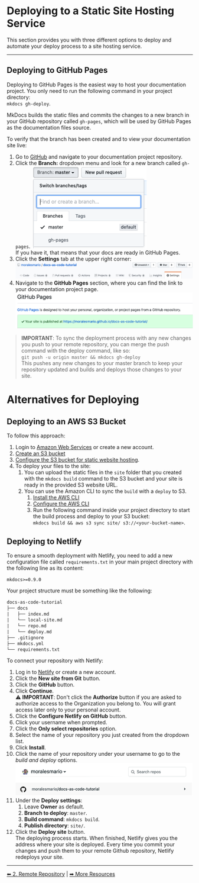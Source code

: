 # Deploying to a Static Site Hosting Service

This section provides you with three different options to deploy and automate your deploy process to a site hosting service.

---

## Deploying to GitHub Pages

Deploying to GitHub Pages is the easiest way to host your documentation project. You only need to run the following command in your project directory:  
`mkdocs gh-deploy`.

MkDocs builds the static files and commits the changes to a new branch in your GitHub repository called `gh-pages`, which will be used by GitHub Pages as the documentation files source.

To verify that the branch has been created and to view your documentation site live:

1. Go to [GitHub](https://github.com/) and navigate to your documentation project repository.
2. Click the **Branch:** dropdown menu and look for a new branch called `gh-pages`.
![branches](branches.png)  
If you have it, that means that your docs are ready in GitHub Pages.
3. Click the **Settings** tab at the upper right corner:
![settings](settings-button.png)
4. Navigate to the **GitHub Pages** section, where you can find the link to your documentation project page.
![gh-pages-link](gh-pages-link.png)

> **IMPORTANT**: To sync the deployment process with any new changes you push to your remote repository, you can merge the push command with the deploy command, like so:  
`git push -u origin master && mkdocs gh-deploy`  
This pushes any new changes to your master branch to keep your repository updated and builds and deploys those changes to your site.

# Alternatives for Deploying

## Deploying to an AWS S3 Bucket

To follow this approach:

1. Login to [Amazon Web Services](https://aws.amazon.com/) or create a new account.
2. [Create an S3 bucket](https://docs.aws.amazon.com/AmazonS3/latest/gsg/CreatingABucket.html)
3. [Configure the S3 bucket for static website hosting](https://docs.aws.amazon.com/AmazonS3/latest/user-guide/static-website-hosting.html#configure-bucket-website-hosting).
4. To deploy your files to the site:
    1. You can upload the static files in the `site` folder that you created with the `mkdocs build` command to the S3 bucket and your site is ready in the provided S3 website URL.
    2. You can use the Amazon CLI to sync the `build` with a `deploy` to S3.
        1. [Install the AWS CLI](https://docs.aws.amazon.com/cli/latest/userguide/cli-chap-install.html)
        2. [Configure the AWS CLI](https://docs.aws.amazon.com/cli/latest/userguide/cli-chap-configure.html)
        3. Run the following command inside your project directory to start the build process and deploy to your S3 bucket:  
        `mkdocs build && aws s3 sync site/ s3://<your-bucket-name>`.

## Deploying to Netlify

To ensure a smooth deployment with Netlify, you need to add a new configuration file called `requirements.txt` in your main project directory with the following line as its content:
```
mkdocs>=0.9.0
```
Your project structure must be something like the following:  
```
docs-as-code-tutorial
├── docs
|   ├── index.md
|   └── local-site.md
|   └── repo.md
|   └── deploy.md
├── .gitignore
├── mkdocs.yml
└── requirements.txt
```

To connect your repository with Netlify:

1. Log in to [Netlify](https://www.netlify.com) or create a new account.
2. Click the **New site from Git** button.
3. Click the **GitHub** button.
4. Click **Continue**.  
⚠ **IMPORTANT**: Don't click the **Authorize** button if you are asked to authorize access to the Organization you belong to. You will grant access later only to your personal account.
5. Click the **Configure Netlify on GitHub** button.
6. Click your username when prompted.
7. Click the **Only select repositories** option.
8. Select the name of your repository you just created from the dropdown list.
9. Click **Install**.
10. Click the name of your repository under your username to go to the _build and deploy_ options.  
![repo-in-netlify](repo-in-netlify.png)
11. Under the **Deploy settings**:
    1. Leave **Owner** as default.
    2. **Branch to deploy**: `master`.
    3. **Build command**: `mkdocs build`.
    4. **Publish directory**: `site/`.
12. Click the **Deploy site** button.  
The deploying process starts. When finished, Netlify gives you the address where your site is deployed. Every time you commit your changes and push them to your remote Github repository, Netlify redeploys your site.

---

[⬅ 2. Remote Repository](/repo/) | [➡ More Resources](/more-resources/)